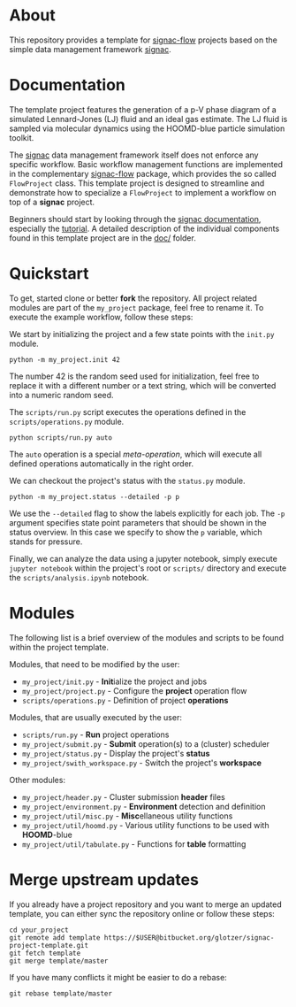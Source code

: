 # About

This repository provides a template for [signac-flow](https://bitbucket.org/glotzer/signac-flow) projects based on the simple data management framework [signac](https://signac.readthedocs.io/).

# Documentation

The template project features the generation of a p-V phase diagram of a simulated Lennard-Jones (LJ) fluid and an ideal gas estimate.
The LJ fluid is sampled via molecular dynamics using the HOOMD-blue particle simulation toolkit.

The [signac](https://signac.readthedocs.io) data management framework itself does not enforce any specific workflow.
Basic workflow management functions are implemented in the complementary [signac-flow](https://bitbucket.org/glotzer/signac-flow) package, which provides the so called `FlowProject` class.
This template project is designed to streamline and demonstrate how to specialize a `FlowProject` to implement a workflow on top of a **signac** project.

Beginners should start by looking through the [signac documentation](https://signac.readthedocs.io), especially the [tutorial](https://signac.readthedocs.io/en/latest/tutorial.html).
A detailed description of the individual components found in this template project are in the [doc/](doc/) folder.

# Quickstart

To get, started clone or better **fork** the repository.
All project related modules are part of the ``my_project`` package, feel free to rename it.
To execute the example workflow, follow these steps:

We start by initializing the project and a few state points with the `init.py` module.
```
python -m my_project.init 42
```
The number 42 is the random seed used for initialization, feel free to replace it with a different number or a text string, which will be converted into a numeric random seed.

The `scripts/run.py` script executes the operations defined in the `scripts/operations.py` module.
```
python scripts/run.py auto
```
The `auto` operation is a special *meta-operation*, which will execute all defined operations automatically in the right order.

We can checkout the project's status with the `status.py` module.
```
python -m my_project.status --detailed -p p
```
We use the ``--detailed`` flag to show the labels explicitly for each job.
The `-p` argument specifies state point parameters that should be shown in the status overview.
In this case we specify to show the `p` variable, which stands for pressure.

Finally, we can analyze the data using a jupyter notebook, simply execute ``jupyter notebook`` within the project's root or `scripts/` directory and execute the `scripts/analysis.ipynb` notebook.

# Modules

The following list is a brief overview of the modules and scripts to be found within the project template.

Modules, that need to be modified by the user:

 * ``my_project/init.py`` - **Init**ialize the project and jobs
 * ``my_project/project.py`` - Configure the **project** operation flow
 * ``scripts/operations.py`` - Definition of project **operations**

Modules, that are usually executed by the user:

 * ``scripts/run.py`` - **Run** project operations
 * ``my_project/submit.py`` - **Submit** operation(s) to a (cluster) scheduler
 * ``my_project/status.py`` - Display the project's **status**
 * ``my_project/swith_workspace.py`` - Switch the project's **workspace**

Other modules:

  * ``my_project/header.py`` - Cluster submission **header** files
  * ``my_project/environment.py`` - **Environment** detection and definition
  * ``my_project/util/misc.py`` - **Misc**ellaneous utility functions
  * ``my_project/util/hoomd.py`` - Various utility functions to be used with **HOOMD**-blue
  * ``my_project/util/tabulate.py`` - Functions for **table** formatting

# Merge upstream updates

If you already have a project repository and you want to merge an updated template, you can either sync the repository online or follow these steps:
```
cd your_project
git remote add template https://$USER@bitbucket.org/glotzer/signac-project-template.git
git fetch template
git merge template/master 
```
If you have many conflicts it might be easier to do a rebase:
```
git rebase template/master
```